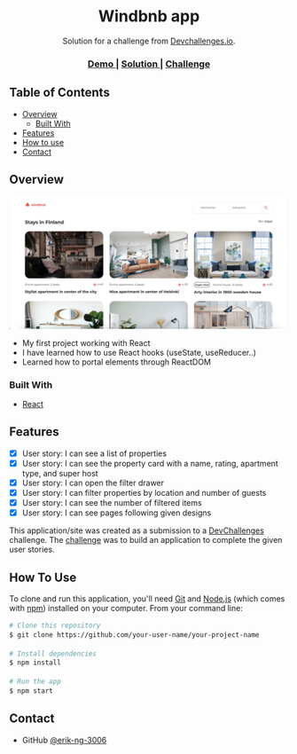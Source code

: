 <!-- Please update value in the {}  -->

<h1 align="center">Windbnb app</h1>

<div align="center">
   Solution for a challenge from  <a href="http://devchallenges.io" target="_blank">Devchallenges.io</a>.
</div>

<div align="center">
  <h3>
    <a href="https://compassionate-northcutt-61a523.netlify.app/">
      Demo
    </a>
    <span> | </span>
    <a href="https://github.com/erik-ng-3006/windbnb-app">
      Solution
    </a>
    <span> | </span>
    <a href="https://devchallenges.io/challenges/3JFYedSOZqAxYuOCNmYD">
      Challenge
    </a>
  </h3>
</div>

<!-- TABLE OF CONTENTS -->

## Table of Contents

-   [Overview](#overview)
    -   [Built With](#built-with)
-   [Features](#features)
-   [How to use](#how-to-use)
-   [Contact](#contact)

<!-- OVERVIEW -->

## Overview

![screenshot](https://github.com/erik-ng-3006/windbnb-app/blob/main/src/asset/screenshot.png)

-   My first project working with React
-   I have learned how to use React hooks (useState, useReducer..)
-   Learned how to portal elements through ReactDOM

### Built With

<!-- This section should list any major frameworks that you built your project using. Here are a few examples.-->

-   [React](https://reactjs.org/)

## Features

-   [x] User story: I can see a list of properties
-   [x] User story: I can see the property card with a name, rating, apartment type, and super host
-   [x] User story: I can open the filter drawer
-   [x] User story: I can filter properties by location and number of guests
-   [x] User story: I can see the number of filtered items
-   [x] User story: I can see pages following given designs

This application/site was created as a submission to a [DevChallenges](https://devchallenges.io/challenges) challenge. The [challenge](https://devchallenges.io/challenges/3JFYedSOZqAxYuOCNmYD) was to build an application to complete the given user stories.

## How To Use

<!-- Example: -->

To clone and run this application, you'll need [Git](https://git-scm.com) and [Node.js](https://nodejs.org/en/download/) (which comes with [npm](http://npmjs.com)) installed on your computer. From your command line:

```bash
# Clone this repository
$ git clone https://github.com/your-user-name/your-project-name

# Install dependencies
$ npm install

# Run the app
$ npm start
```

## Contact

-   GitHub [@erik-ng-3006](https://github.com/erik-ng-3006)
